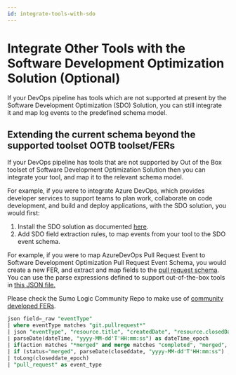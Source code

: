 ```yaml
---
id: integrate-tools-with-sdo
---
```


# Integrate Other Tools with the Software Development Optimization Solution (Optional)

If your DevOps pipeline has tools which are not supported at present by the Software Development Optimization (SDO) Solution, you can still integrate it and map log events to the predefined schema model. 

## Extending the current schema beyond the supported toolset OOTB toolset/FERs

If your DevOps pipeline has tools that are not supported by Out of the Box toolset of Software Development Optimization Solution then you can integrate your tool, and map it to the relevant schema model. 

For example, if you were to integrate Azure DevOps, which provides developer services to support teams to plan work, collaborate on code development, and build and deploy applications, with the SDO solution, you would first:

1. Install the SDO solution as documented [here](install-sdo-app-view-dashboards.md).
1. Add SDO field extraction rules, to map events from your tool to the SDO event schema.

For example, if you were to map AzureDevOps Pull Request Event to Software Development Optimization Pull Request Event Schema, you would create a new FER, and extract and map fields to the [pull request schema](supported-tools-schema.md). You can use the parse expressions defined to support out-of-the-box tools in [this JSON file.](https://github.com/SumoLogic/sumologic-solution-templates/blob/master/software-development-optimization-terraform/sdo_app_artifacts/sdo_fer.json)

Please check the Sumo Logic Community Repo to make use of [community developed FERs](https://github.com/SumoLogic/sumologic-content/tree/master/Software-Development-Optimization).

```sql
json field=_raw "eventType"
| where eventType matches "git.pullrequest*"
| json "eventType", "resource.title", "createdDate", "resource.closedDate", "resource.repository.name", "resource.status" , "resource.url", "resource.lastMergeSourceCommit.commitId", "resource.targetRefName", "resource.createdBy.displayName", "resource.repository.project.name", "resource.reviewers[0].displayName" as action, title, dateTime, closeddate ,repository_name,  merge, link, commit_id, target_branch ,user, service, reviewers nodrop
| parseDate(dateTime, "yyyy-MM-dd'T'HH:mm:ss") as dateTime_epoch
| if(action matches "*merged" and merge matches "completed", "merged", if(action matches "*merged" and merge matches "active", "declined", if (action matches "*created", "created", "other"  ))) as status
| if (status="merged", parseDate(closeddate, "yyyy-MM-dd'T'HH:mm:ss") , 000000000 ) as closeddate_epoch
| toLong(closeddate_epoch)
| "pull_request" as event_type
```

 
